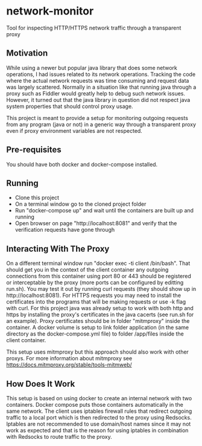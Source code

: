 # network-monitor
Tool for inspecting HTTP/HTTPS network traffic through a transparent proxy

## Motivation

While using a newer but popular java library that does some network operations, I had issues related to its network operations. Tracking the code where the actual network requests was time consuming and request data was largely scattered. Normally in a situation like that running java through a proxy such as Fiddler would greatly help to debug such network issues. However, it turned out that the java library in question did not respect java system properties that should control proxy usage.

This project is meant to provide a setup for monitoring outgoing requests from any program (java or not) in a generic way through a transparent proxy even if proxy environment variables are not respected.

## Pre-requisites

You should have both docker and docker-compose installed.

## Running

* Clone this project
* On a terminal window go to the cloned project folder
* Run "docker-compose up" and wait until the containers are built up and running
* Open browser on page "http://localhost:8081" and verify that the verification requests have gone through

## Interacting With The Proxy

On a different terminal window run "docker exec -ti client /bin/bash". That should get you in the context of the client container any outgoing connections from this container using port 80 or 443 should be registered or interceptable by the proxy (more ports can be configured by editting run.sh). You may test it out by running curl requests (they should show up in http://localhost:8081). For HTTPS requests you may need to install the certificates into the programs that will be making requests or use -k flag with curl. For this project java was already setup to work with both http and https by installing the proxy's certificates in the java cacerts (see run.sh for an example). Proxy certificates should be in folder "mitmproxy" inside the container. A docker volume is setup to link folder application (in the same directory as the docker-compose.yml file) to folder /app/files inside the client container. 

This setup uses mitmproxy but this approach should also work with other proxys. For more information about mitmproxy see https://docs.mitmproxy.org/stable/tools-mitmweb/

## How Does It Work

This setup is based on using docker to create an internal network with two containers. Docker compose puts those containers automatically in the same network. The client uses iptables firewall rules that redirect outgoing traffic to a local port which is then redirected to the proxy using Redsocks. Iptables are not recommended to use domain/host names since it may not work as expected and that is the reason for using iptables in combination with Redsocks to route traffic to the proxy. 
